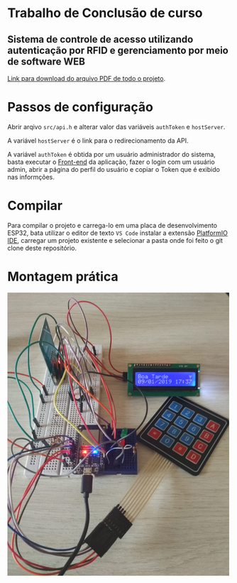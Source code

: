 # Trabalho de Conclusão de curso

## Sistema de controle de acesso utilizando autenticação por RFID e gerenciamento por meio de software WEB

[Link para download do arquivo PDF de todo o projeto](https://www.monografias.ufop.br/handle/35400000/2222).

# Passos de configuração

Abrir arqivo `src/api.h` e alterar valor das variáveis `authToken` e `hostServer`.

A variável `hostServer` é o link para o redirecionamento da API.

A variável `authToken` é obtida por um usuário administrador do sistema, basta executar o [Front-end](https://github.com/viniciusrufop/controle_acesso_angular.git) da aplicação, fazer o login com um usuário admin, abrir a página do perfil do usuário e copiar o Token que é exibido nas informções.

# Compilar

Para compilar o projeto e carrega-lo em uma placa de desenvolvimento ESP32, bata utilizar o editor de texto `VS Code` instalar a extensão [PlatformIO IDE](https://marketplace.visualstudio.com/items?itemName=platformio.platformio-ide), carregar um projeto existente e selecionar a pasta onde foi feito o git clone deste repositório.

# Montagem prática

<img src="assets/img/montagem.jpeg" width="500">